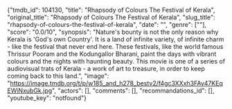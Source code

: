 {"tmdb_id": 104130, "title": "Rhapsody of Colours The Festival of Kerala", "original_title": "Rhapsody of Colours The Festival of Kerala", "slug_title": "rhapsody-of-colours-the-festival-of-kerala", "date": "", "genre": [""], "score": "0.0/10", "synopsis": "Nature's bounty is not the only reason why Kerala is 'God's own Country'. It is a land of infinite variety, of infinite charm - like the festival that never end here. These festivals, like the world famous Thrissur Pooram and the Kodungallor Bharani, paint the days with vibrant colours and the nights with haunting beauty. This movie is one of a series of audiovisual trats of Kerala - a work of art to treasure, in order to keep coming back to this land.", "image": "https://image.tmdb.org/t/p/w185_and_h278_bestv2/f4gc3XXxh3FAy47KEqEWiNxubGk.jpg", "actors": [], "comments": [], "recommandations_id": [], "youtube_key": "notfound"}